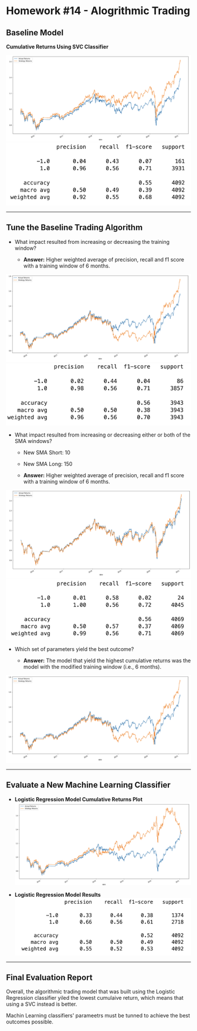 # Homework #14 - Alogrithmic Trading 

## Baseline Model

**Cumulative Returns Using SVC Classifier**

![Baseline mode](https://github.com/SamuelMoore1/hw_14/blob/main/Screenshots/Baseline%20model.png)
![Basleine results](https://github.com/SamuelMoore1/hw_14/blob/main/Screenshots/Baseline%20Results.png)

---

## Tune the Baseline Trading Algorithm

- What impact resulted from increasing or decreasing the training window?

  - **Answer:** Higher weighted average of precision, recall and f1 score with a training window of 6 months.

![New Training Model](https://github.com/SamuelMoore1/hw_14/blob/main/Screenshots/Model%20with%20new%20training%20timstamp.png)
![Results New Training Model](https://github.com/SamuelMoore1/hw_14/blob/main/Screenshots/Model%20with%20new%20training%20results.png)

- What impact resulted from increasing or decreasing either or both of the SMA windows?

  - New SMA Short: 10
  - New SMA Long: 150

  - **Answer:** Higher weighted average of precision, recall and f1 score with a training window of 6 months.

![New SMA Model](https://github.com/SamuelMoore1/hw_14/blob/main/Screenshots/Model%20with%20new%20SMA.png)
![Results New SMA](https://github.com/SamuelMoore1/hw_14/blob/main/Screenshots/Model%20with%20new%20SMA%20results.png)

- Which set of parameters yield the best outcome?

  - **Answer:** The model that yield the highest cumulative returns was the model with the modified training window (i.e., 6 months).

![Best Model](https://github.com/SamuelMoore1/hw_14/blob/main/Screenshots/Model%20with%20new%20training%20timstamp.png)

---

## Evaluate a New Machine Learning Classifier

- **Logistic Regression Model Cumulative Returns Plot**
![Logistic Regression Model](https://github.com/SamuelMoore1/hw_14/blob/main/Screenshots/Logistic%20Regression%20Model.png)

- **Logistic Regression Model Results**
![Logistic Regression Model results](https://github.com/SamuelMoore1/hw_14/blob/main/Screenshots/Logistic%20Regression%20model%20results.png)

--- 

## Final Evaluation Report

Overall, the algorithmic trading model that was built using the Logistic Regression classifier yiled the lowest cumulaive return, which means that using a SVC instead is better.

Machin Learning classifiers' parameetrs must be tunned to achieve the best outcomes possible.

